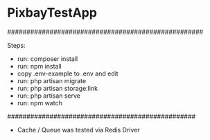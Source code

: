 # PixbayTestApp

###################################################

Steps:
- run: composer install
- run: npm install
- copy .env-example to .env and edit
- run: php artisan migrate
- run: php artisan storage:link
- run: php artisan serve
- run: npm watch

#################################################
- Cache / Queue was tested via Redis Driver 
